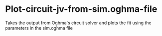 # Plot-circuit-jv-from-sim.oghma-file
Takes the output from Oghma's circuit solver and plots the fit using the parameters in the sim.oghma file
